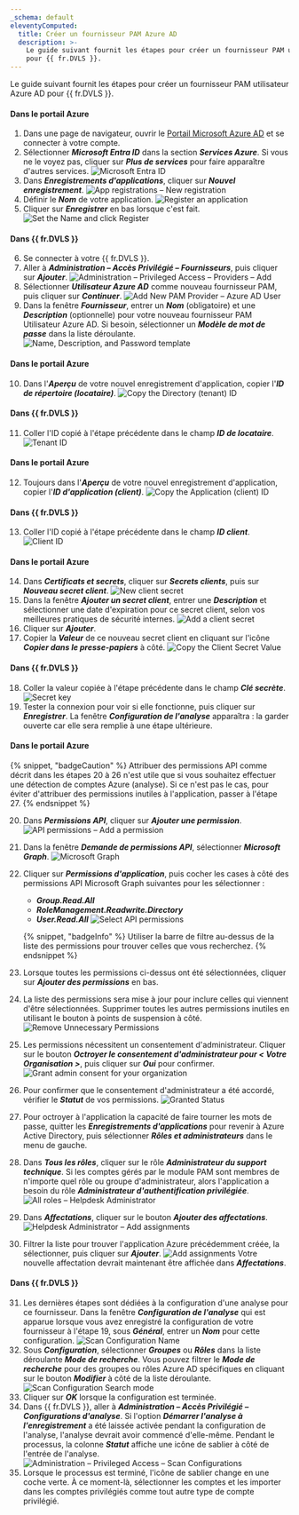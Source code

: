```yaml
---
_schema: default
eleventyComputed:
  title: Créer un fournisseur PAM Azure AD
  description: >-
    Le guide suivant fournit les étapes pour créer un fournisseur PAM utilisateur Azure AD
    pour {{ fr.DVLS }}.
---
```

Le guide suivant fournit les étapes pour créer un fournisseur PAM utilisateur Azure AD pour {{ fr.DVLS }}.

#### Dans le portail Azure

1. Dans une page de navigateur, ouvrir le [Portail Microsoft Azure AD](https://azure.microsoft.com) et se connecter à votre compte.
2. Sélectionner ***Microsoft Entra ID*** dans la section ***Services Azure***. Si vous ne le voyez pas, cliquer sur ***Plus de services*** pour faire apparaître d'autres services. ![Microsoft Entra ID](https://cdnweb.devolutions.net/docs/DVLS6085_2024_2.png)
3. Dans ***Enregistrements d'applications***, cliquer sur ***Nouvel enregistrement***. ![App registrations – New registration](https://cdnweb.devolutions.net/docs/docs_en_kb_KB2133.png)
4. Définir le ***Nom*** de votre application. ![Register an application](https://cdnweb.devolutions.net/docs/docs_en_kb_KB2291.png)
5. Cliquer sur ***Enregistrer*** en bas lorsque c'est fait. ![Set the Name and click Register](https://cdnweb.devolutions.net/docs/DVLS6087_2024_2.png)

#### Dans {{ fr.DVLS }}

6. Se connecter à votre {{ fr.DVLS }}.
7. Aller à ***Administration – Accès Privilégié – Fournisseurs***, puis cliquer sur ***Ajouter***. ![Administration – Privileged Access – Providers – Add](https://cdnweb.devolutions.net/docs/docs_en_kb_KB2134.png)
8. Sélectionner ***Utilisateur Azure AD*** comme nouveau fournisseur PAM, puis cliquer sur ***Continuer***. ![Add New PAM Provider – Azure AD User](https://cdnweb.devolutions.net/docs/docs_en_kb_KB8065.png)
9. Dans la fenêtre ***Fournisseur***, entrer un ***Nom*** (obligatoire) et une ***Description*** (optionnelle) pour votre nouveau fournisseur PAM Utilisateur Azure AD. Si besoin, sélectionner un ***Modèle de mot de passe*** dans la liste déroulante. ![Name, Description, and Password template](https://cdnweb.devolutions.net/docs/docs_en_kb_KB2135.png)

#### Dans le portail Azure

10. Dans l'***Aperçu*** de votre nouvel enregistrement d'application, copier l'***ID de répertoire (locataire)***. ![Copy the Directory (tenant) ID](https://cdnweb.devolutions.net/docs/docs_en_kb_KB2136.png)

#### Dans {{ fr.DVLS }}

11. Coller l'ID copié à l'étape précédente dans le champ ***ID de locataire***. ![Tenant ID](https://cdnweb.devolutions.net/docs/docs_en_kb_KB2138.png)

#### Dans le portail Azure

12. Toujours dans l'***Aperçu*** de votre nouvel enregistrement d'application, copier l'***ID d'application (client)***. ![Copy the Application (client) ID](https://cdnweb.devolutions.net/docs/docs_en_kb_KB2137.png)

#### Dans {{ fr.DVLS }}

13. Coller l'ID copié à l'étape précédente dans le champ ***ID client***. ![Client ID](https://cdnweb.devolutions.net/docs/docs_en_kb_KB2139.png)

#### Dans le portail Azure

14. Dans ***Certificats et secrets***, cliquer sur ***Secrets clients***, puis sur ***Nouveau secret client***. ![New client secret](https://cdnweb.devolutions.net/docs/docs_en_kb_KB8064.png)
15. Dans la fenêtre ***Ajouter un secret client***, entrer une ***Description*** et sélectionner une date d'expiration pour ce secret client, selon vos meilleures pratiques de sécurité internes. ![Add a client secret](https://cdnweb.devolutions.net/docs/docs_en_kb_KB2140.png)
16. Cliquer sur ***Ajouter***.
17. Copier la ***Valeur*** de ce nouveau secret client en cliquant sur l'icône ***Copier dans le presse-papiers*** à côté. ![Copy the Client Secret Value](https://cdnweb.devolutions.net/docs/docs_en_kb_KB8067.png)

#### Dans {{ fr.DVLS }}

18. Coller la valeur copiée à l'étape précédente dans le champ ***Clé secrète***. ![Secret key](https://cdnweb.devolutions.net/docs/docs_en_kb_KB8068.png)
19. Tester la connexion pour voir si elle fonctionne, puis cliquer sur ***Enregistrer***. La fenêtre ***Configuration de l'analyse*** apparaîtra : la garder ouverte car elle sera remplie à une étape ultérieure.

#### Dans le portail Azure

{% snippet, "badgeCaution" %}
Attribuer des permissions API comme décrit dans les étapes 20 à 26 n'est utile que si vous souhaitez effectuer une détection de comptes Azure (analyse). Si ce n'est pas le cas, pour éviter d'attribuer des permissions inutiles à l'application, passer à l'étape 27.
{% endsnippet %}

20. Dans ***Permissions API***, cliquer sur ***Ajouter une permission***. ![API permissions – Add a permission](https://cdnweb.devolutions.net/docs/docs_en_kb_KB2141.png)
21. Dans la fenêtre ***Demande de permissions API***, sélectionner ***Microsoft Graph***. ![Microsoft Graph](https://cdnweb.devolutions.net/docs/docs_en_kb_KB2142.png)
22. Cliquer sur ***Permissions d'application***, puis cocher les cases à côté des permissions API Microsoft Graph suivantes pour les sélectionner :
    * ***Group.Read.All***
    * ***RoleManagement.Readwrite.Directory***
    * ***User.Read.All*** ![Select API permissions](https://cdnweb.devolutions.net/docs/docs_en_kb_KB2143.png)

    {% snippet, "badgeInfo" %}
       Utiliser la barre de filtre au-dessus de la liste des permissions pour trouver celles que vous recherchez.
       {% endsnippet %}

23. Lorsque toutes les permissions ci-dessus ont été sélectionnées, cliquer sur ***Ajouter des permissions*** en bas.
24. La liste des permissions sera mise à jour pour inclure celles qui viennent d'être sélectionnées. Supprimer toutes les autres permissions inutiles en utilisant le bouton à points de suspension à côté. ![Remove Unnecessary Permissions](https://cdnweb.devolutions.net/docs/docs_en_kb_KB2328.png)
25. Les permissions nécessitent un consentement d'administrateur. Cliquer sur le bouton ***Octroyer le consentement d'administrateur pour &lt; Votre Organisation &gt;***, puis cliquer sur ***Oui*** pour confirmer. ![Grant admin consent for your organization](https://cdnweb.devolutions.net/docs/docs_en_kb_KB2329.png)
26. Pour confirmer que le consentement d'administrateur a été accordé, vérifier le ***Statut*** de vos permissions. ![Granted Status](https://cdnweb.devolutions.net/docs/docs_en_kb_KB2330.png)
27. Pour octroyer à l'application la capacité de faire tourner les mots de passe, quitter les ***Enregistrements d'applications*** pour revenir à Azure Active Directory, puis sélectionner ***Rôles et administrateurs*** dans le menu de gauche.
28. Dans ***Tous les rôles***, cliquer sur le rôle ***Administrateur du support technique***. Si les comptes gérés par le module PAM sont membres de n'importe quel rôle ou groupe d'administrateur, alors l'application a besoin du rôle ***Administrateur d'authentification privilégiée***. ![All roles – Helpdesk Administrator](https://cdnweb.devolutions.net/docs/docs_en_kb_KB8072.png)
29. Dans ***Affectations***, cliquer sur le bouton ***Ajouter des affectations***. ![Helpdesk Administrator – Add assignments](https://cdnweb.devolutions.net/docs/docs_en_kb_KB8073.png)
30. Filtrer la liste pour trouver l'application Azure précédemment créée, la sélectionner, puis cliquer sur ***Ajouter***. ![Add assignments](https://cdnweb.devolutions.net/docs/docs_en_kb_KB8074.png) Votre nouvelle affectation devrait maintenant être affichée dans ***Affectations***.

#### Dans {{ fr.DVLS }}

31. Les dernières étapes sont dédiées à la configuration d'une analyse pour ce fournisseur. Dans la fenêtre ***Configuration de l'analyse*** qui est apparue lorsque vous avez enregistré la configuration de votre fournisseur à l'étape 19, sous ***Général***, entrer un ***Nom*** pour cette configuration. ![Scan Configuration Name](https://cdnweb.devolutions.net/docs/docs_en_kb_KB2144.png)
32. Sous ***Configuration***, sélectionner ***Groupes*** ou ***Rôles*** dans la liste déroulante ***Mode de recherche***. Vous pouvez filtrer le ***Mode de recherche*** pour des groupes ou rôles Azure AD spécifiques en cliquant sur le bouton ***Modifier*** à côté de la liste déroulante. ![Scan Configuration Search mode](https://cdnweb.devolutions.net/docs/docs_en_kb_KB8077.png)
33. Cliquer sur ***OK*** lorsque la configuration est terminée.
34. Dans {{ fr.DVLS }}, aller à ***Administration – Accès Privilégié – Configurations d'analyse***. Si l'option ***Démarrer l'analyse à l'enregistrement*** a été laissée activée pendant la configuration de l'analyse, l'analyse devrait avoir commencé d'elle-même. Pendant le processus, la colonne ***Statut*** affiche une icône de sablier à côté de l'entrée de l'analyse. ![Administration – Privileged Access – Scan Configurations](https://cdnweb.devolutions.net/docs/docs_en_kb_KB2145.png)
35. Lorsque le processus est terminé, l'icône de sablier change en une coche verte. À ce moment-là, sélectionner les comptes et les importer dans les comptes privilégiés comme tout autre type de compte privilégié.
